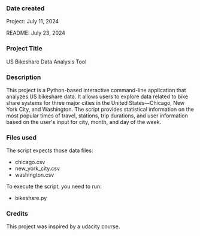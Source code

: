 ### Date created
Project: July 11, 2024

README: July 23, 2024

### Project Title
US Bikeshare Data Analysis Tool

### Description
This project is a Python-based interactive command-line application that analyzes US bikeshare data. It allows users to explore data related to bike share systems for three major cities in the United States—Chicago, New York City, and Washington. The script provides statistical information on the most popular times of travel, stations, trip durations, and user information based on the user's input for city, month, and day of the week.

### Files used
The script expects those data files:

* chicago.csv
* new_york_city.csv
* washington.csv

To execute the script, you need to run:

* bikeshare.py

### Credits
This project was inspired by a udacity course.

